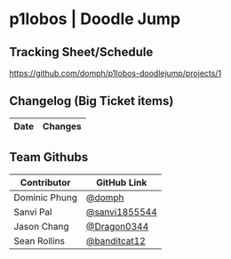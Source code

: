 # p1lobos | Doodle Jump

## Tracking Sheet/Schedule
https://github.com/domph/p1lobos-doodlejump/projects/1

## Changelog (Big Ticket items)

Date | Changes |
----------- | ----------- |

## Team Githubs
Contributor | GitHub Link |
----------- | ----------- |
Dominic Phung | [@domph](https://github.com/domph) |
Sanvi Pal | [@sanvi1855544](https://github.com/sanvi1855544) |
Jason Chang | [@Dragon0344](https://github.com/Dragon0344) |
Sean Rollins | [@banditcat12](https://github.com/banditcat12) |
